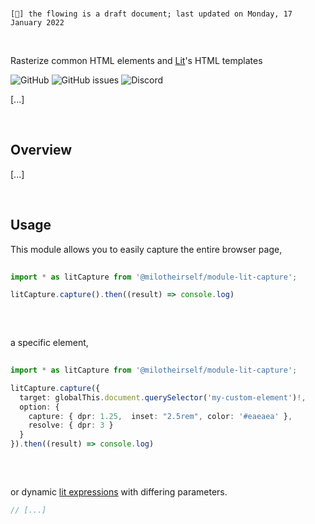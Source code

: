 <br>

`[🔖] the flowing is a draft document; last updated on Monday, 17 January 2022`

<br>

Rasterize common HTML elements and [Lit](https://github.com/lit/lit)'s HTML templates

![GitHub](https://img.shields.io/github/license/MiloTheirself/module-lit-capture?label=License)
![GitHub issues](https://img.shields.io/github/issues/MiloTheirself/module-lit-capture?label=Issues)
![Discord](https://img.shields.io/discord/494388532270465024?label=Discord)

[...]

<br>

<!--## Documentation

Full documentation is available at [applic.dev](https://applic.dev/outline/module-lit-capture).

<br>-->

## Overview

[...]

<br>

## Usage

This module allows you to easily capture the entire browser page, 

```typescript
 
import * as litCapture from '@milotheirself/module-lit-capture';

litCapture.capture().then((result) => console.log)
  
```

<br>

a specific element, 

```typescript
 
import * as litCapture from '@milotheirself/module-lit-capture';

litCapture.capture({ 
  target: globalThis.document.querySelector('my-custom-element')!, 
  option: { 
    capture: { dpr: 1.25,  inset: "2.5rem", color: '#eaeaea' },
    resolve: { dpr: 3 }
  } 
}).then((result) => console.log) 
  
```

<br>

or dynamic [lit expressions](https://lit.dev/docs/templates/expressions/) with differing parameters.

```typescript
// [...]
```

<!--```typescript
 
import { html, nothing } from 'lit';
import { context } from '@milotheirself/module-html-capture';
import * as litCapture from '@milotheirself/module-lit-capture';


litCapture
    .context({
      target: globalThis.document.body, 
      option: { 
        capture: { dpr: 1.25,  inset: "2.5rem", color: '#eaeaea' },
        resolve: { dpr: 3 }
      } 
    })  
    .capture({ 
      frames:[
         // frame 1
         {
           greeting: ['Hello', 'World'], 
         },

         // frame 2
         {
           greeting: ['And hello', 'GitHub'],
           caption: 'These are HTML-snippets turning into an PNG image format–',
         },

         // frame n
         // { ... }
       ]
    }) 
  .then((result) => console.log) // {
                                                 //   [...]
                                                 // }

// +
const template = (option: any) => html`
  <div style="color: #e65454;">
 
    <h1>${option.greeting.join(', ')}!</h1>
 

 
    ${option.caption 
      ? html`<p>${option.caption}</p>` 
      : nothing
    }
  
  </div>
`;

// +
htmlCapture
  .capture(template)()
  .then((result) => {
    console.log(result);

    // [...]
  });
  
```-->

<!--### Contributing

Please see [CONTRIBUTING.md]().-->
